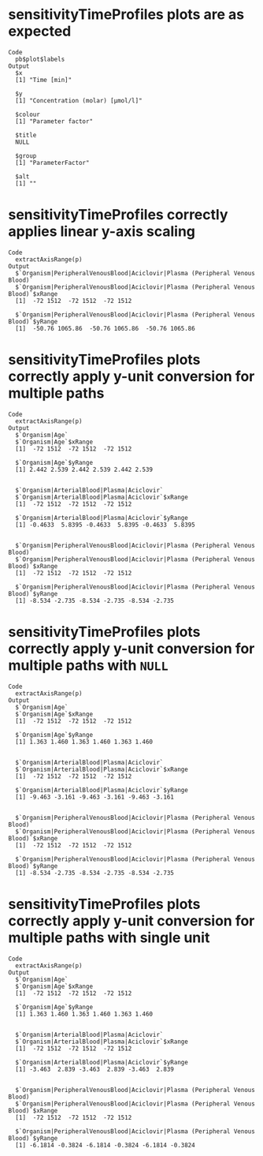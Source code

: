 # sensitivityTimeProfiles plots are as expected

    Code
      pb$plot$labels
    Output
      $x
      [1] "Time [min]"
      
      $y
      [1] "Concentration (molar) [µmol/l]"
      
      $colour
      [1] "Parameter factor"
      
      $title
      NULL
      
      $group
      [1] "ParameterFactor"
      
      $alt
      [1] ""
      

# sensitivityTimeProfiles correctly applies linear y-axis scaling

    Code
      extractAxisRange(p)
    Output
      $`Organism|PeripheralVenousBlood|Aciclovir|Plasma (Peripheral Venous Blood)`
      $`Organism|PeripheralVenousBlood|Aciclovir|Plasma (Peripheral Venous Blood)`$xRange
      [1]  -72 1512  -72 1512  -72 1512
      
      $`Organism|PeripheralVenousBlood|Aciclovir|Plasma (Peripheral Venous Blood)`$yRange
      [1]  -50.76 1065.86  -50.76 1065.86  -50.76 1065.86
      
      

# sensitivityTimeProfiles plots correctly apply y-unit conversion for multiple paths

    Code
      extractAxisRange(p)
    Output
      $`Organism|Age`
      $`Organism|Age`$xRange
      [1]  -72 1512  -72 1512  -72 1512
      
      $`Organism|Age`$yRange
      [1] 2.442 2.539 2.442 2.539 2.442 2.539
      
      
      $`Organism|ArterialBlood|Plasma|Aciclovir`
      $`Organism|ArterialBlood|Plasma|Aciclovir`$xRange
      [1]  -72 1512  -72 1512  -72 1512
      
      $`Organism|ArterialBlood|Plasma|Aciclovir`$yRange
      [1] -0.4633  5.8395 -0.4633  5.8395 -0.4633  5.8395
      
      
      $`Organism|PeripheralVenousBlood|Aciclovir|Plasma (Peripheral Venous Blood)`
      $`Organism|PeripheralVenousBlood|Aciclovir|Plasma (Peripheral Venous Blood)`$xRange
      [1]  -72 1512  -72 1512  -72 1512
      
      $`Organism|PeripheralVenousBlood|Aciclovir|Plasma (Peripheral Venous Blood)`$yRange
      [1] -8.534 -2.735 -8.534 -2.735 -8.534 -2.735
      
      

# sensitivityTimeProfiles plots correctly apply y-unit conversion for multiple paths with `NULL`

    Code
      extractAxisRange(p)
    Output
      $`Organism|Age`
      $`Organism|Age`$xRange
      [1]  -72 1512  -72 1512  -72 1512
      
      $`Organism|Age`$yRange
      [1] 1.363 1.460 1.363 1.460 1.363 1.460
      
      
      $`Organism|ArterialBlood|Plasma|Aciclovir`
      $`Organism|ArterialBlood|Plasma|Aciclovir`$xRange
      [1]  -72 1512  -72 1512  -72 1512
      
      $`Organism|ArterialBlood|Plasma|Aciclovir`$yRange
      [1] -9.463 -3.161 -9.463 -3.161 -9.463 -3.161
      
      
      $`Organism|PeripheralVenousBlood|Aciclovir|Plasma (Peripheral Venous Blood)`
      $`Organism|PeripheralVenousBlood|Aciclovir|Plasma (Peripheral Venous Blood)`$xRange
      [1]  -72 1512  -72 1512  -72 1512
      
      $`Organism|PeripheralVenousBlood|Aciclovir|Plasma (Peripheral Venous Blood)`$yRange
      [1] -8.534 -2.735 -8.534 -2.735 -8.534 -2.735
      
      

# sensitivityTimeProfiles plots correctly apply y-unit conversion for multiple paths with single unit

    Code
      extractAxisRange(p)
    Output
      $`Organism|Age`
      $`Organism|Age`$xRange
      [1]  -72 1512  -72 1512  -72 1512
      
      $`Organism|Age`$yRange
      [1] 1.363 1.460 1.363 1.460 1.363 1.460
      
      
      $`Organism|ArterialBlood|Plasma|Aciclovir`
      $`Organism|ArterialBlood|Plasma|Aciclovir`$xRange
      [1]  -72 1512  -72 1512  -72 1512
      
      $`Organism|ArterialBlood|Plasma|Aciclovir`$yRange
      [1] -3.463  2.839 -3.463  2.839 -3.463  2.839
      
      
      $`Organism|PeripheralVenousBlood|Aciclovir|Plasma (Peripheral Venous Blood)`
      $`Organism|PeripheralVenousBlood|Aciclovir|Plasma (Peripheral Venous Blood)`$xRange
      [1]  -72 1512  -72 1512  -72 1512
      
      $`Organism|PeripheralVenousBlood|Aciclovir|Plasma (Peripheral Venous Blood)`$yRange
      [1] -6.1814 -0.3824 -6.1814 -0.3824 -6.1814 -0.3824
      
      

